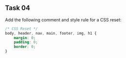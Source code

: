 ## Task 04
Add the following comment and style rule for a CSS reset:

```css
/* CSS Reset */
body, header, nav, main, footer, img, h1 {
	margin: 0;
	padding: 0;
	border: 0;
}
```